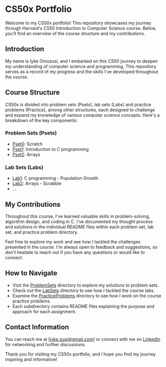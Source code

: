 # CS50x Portfolio

Welcome to my CS50x portfolio! This repository showcases my journey through Harvard's CS50 Introduction to Computer Science course. Below, you'll find an overview of the course structure and my contributions.

## Introduction

My name is Iyke Omozusi, and I embarked on this CS50 journey to deepen my understanding of computer science and programming. This repository serves as a record of my progress and the skills I've developed throughout the course.

## Course Structure

CS50x is divided into problem sets (Psets), lab sets (Labs) and practice problems (Practice), among other structures, each designed to challenge and expand my knowledge of various computer science concepts. Here's a breakdown of the key components:

### Problem Sets (Psets)

- [Pset0](./ProblemSets/Pset0): Scratch
- [Pset1](./ProblemSets/Pset1): Introduction to C programming
- [Pset2](./ProblemSets/Pset2): Arrays

### Lab Sets (Labs)

- [Lab1](./LabSets/Lab1): C programming - Population Growth
- [Lab2](./LabSets/Lab2): Arrays - Scrabble
- ...

## My Contributions

Throughout this course, I've learned valuable skills in problem-solving, algorithm design, and coding in C. I've documented my thought process and solutions in the individual README files within each problem set, lab set, and practice problem directory.

Feel free to explore my work and see how I tackled the challenges presented in the course. I'm always open to feedback and suggestions, so don't hesitate to reach out if you have any questions or would like to connect.

## How to Navigate

- Visit the [ProblemSets](./ProblemSets) directory to explore my solutions to problem sets.
- Check out the [LabSets](./LabSets) directory to see how I tackled the course labs.
- Examine the [PracticeProblems](./PracticeProblems) directory to see how I work on the course practice problems.
- Each subdirectory contains README files explaining the purpose and approach for each assignment.

## Contact Information

You can reach me at [iyke.zusi@gmail.com] or connect with me on [LinkedIn](https://www.linkedin.com/in/iomozusi) for networking and further discussions.

Thank you for visiting my CS50x portfolio, and I hope you find my journey inspiring and informative!
